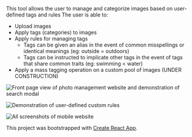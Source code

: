 This tool allows the user to manage and categorize images based on user-defined tags and rules
The user is able to:
  * Upload images
  * Apply tags (categories) to images
  * Apply rules for managing tags
    * Tags can be given an alias in the event of common misspellings or identical meanings (eg: outside = outdoors)
    * Tags can be instructed to implicate other tags in the event of tags that share common traits (eg: swimming < water)
  * Apply a mass tagging operation on a custom pool of images (UNDER CONSTRUCTION)

![Front page view of photo management website and demonstration of search modal](https://i.imgur.com/RX0HPGk.gif)

![Demonstration of user-defined custom rules](https://i.imgur.com/bXnuljb.png)

![All screenshots of mobile website](https://i.imgur.com/bfveSLu.png)

This project was bootstrapped with [Create React App](https://github.com/facebookincubator/create-react-app).
